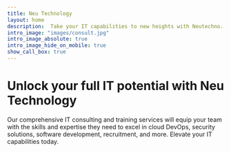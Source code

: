 ```yaml
---
title: Neu Technology
layout: home
description:  Take your IT capabilities to new heights with Neutechno.
intro_image: "images/consult.jpg"
intro_image_absolute: true
intro_image_hide_on_mobile: true
show_call_box: true
---
```


# Unlock your full IT potential with Neu Technology

Our comprehensive IT consulting and training services will equip your team with the skills and expertise they need to excel in cloud DevOps, security solutions, software development, recruitment, and more. Elevate your IT capabilities today.